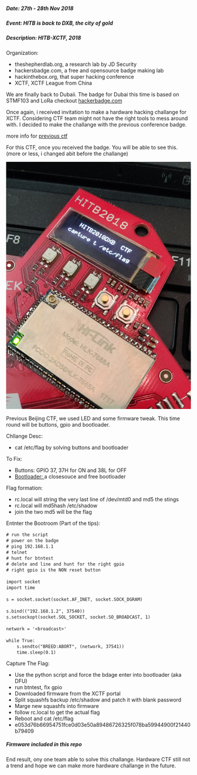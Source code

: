 ##### Date: 27th - 28th Nov 2018
##### Event: HITB is back to DXB, the city of gold
##### Description: HITB-XCTF, 2018

Organization:
- theshepherdlab.org, a research lab by JD Security
- hackersbadge.com, a free and opensource badge making lab
- hackinthebox.org, that super hacking conference
- XCTF, XCTF League from China

We are finally back to Dubaii. The badge for Dubai this time is based on STMF103 and LoRa checkout [hackerbadge.com](hackersbadge.com) 

Once again, i received invitation to make a hardware hacking challange for XCTF. Considering CTF team might not have the right tools to mess around with. I decided to make the challange with the previous conference badge. 

more info for [previous ctf](https://github.com/xwings/ctf.jdhitb2018pek)

For this CTF, once you received the badge. You will be able to see this. (more or less, i changed abit before the challange)

![alt text](https://raw.githubusercontent.com/xwings/ctf.hitb2018dxb/master/pic/boardctf.jpg)


Previous Beijing CTF, we used LED and some firmware tweak. This time round will be buttons, gpio and bootloader.

Chllange Desc:
* cat /etc/flag by solving buttons and bootloader

To Fix:
* Buttons: GPIO 37, 37H for ON and 38L for OFF
* [Bootloader: ](https://breed.hackpascal.net/) a closesouce and free bootloader

Flag formation:
* rc.local will string the very last line of /dev/mtd0 and md5 the stings
* rc.local will md5hash /etc/shadow
* join the two md5 will be the flag


Entnter the Bootroom (Part of the tips):
```
# run the script
# power on the badge
# ping 192.168.1.1
# telnet
# hunt for btntest
# delete and line and hunt for the right gpio
# right gpio is the NON reset button

import socket
import time

s = socket.socket(socket.AF_INET, socket.SOCK_DGRAM)

s.bind(("192.168.1.2", 37540))
s.setsockopt(socket.SOL_SOCKET, socket.SO_BROADCAST, 1)

network = '<broadcast>'

while True:
    s.sendto("BREED:ABORT", (network, 37541))
    time.sleep(0.1)
```

Capture The Flag:
* Use the python script and force the bdage enter into bootloader (aka DFU)
* run btntest, fix gpio
* Downloaded firmware from the XCTF portal
* Split squashfs backup /etc/shadow and patch it with blank password
* Marge new squashfs into firmware
* follow rc.local to get the actual flag
* Reboot and cat /etc/flag
* e053d76b66954751fce0d03e50a89486726325f078ba59944900f21440b79409

##### Firmware included in this repo

End result, ony one team able to solve this challange. Hardware CTF still not a trend and hope we can make more hardware challange in the future.

